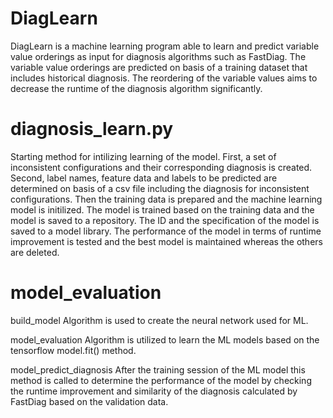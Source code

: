 # DiagLearn

DiagLearn is a machine learning program able to learn and predict variable value orderings as input for diagnosis algorithms such as FastDiag. The variable value orderings are predicted on basis of a training dataset that includes historical diagnosis. The reordering of the variable values aims to decrease the runtime of the diagnosis algorithm significantly.

# diagnosis_learn.py
Starting method for intilizing learning of the model. 
First, a set of inconsistent configurations and their corresponding diagnosis is created. Second, label names, feature data and labels to be predicted are determined on basis of a csv file including the diagnosis for inconsistent configurations. Then the training data is prepared and the machine learning model is initilized. The model is trained based on the training data and the model is saved to a repository. The ID and the specification of the model is saved to a model library. The performance of the model in terms of runtime improvement is tested and the best model is maintained whereas the others are deleted.

# model_evaluation
build_model Algorithm is used to create the neural network used for ML.

model_evaluation Algorithm is utilized to learn the ML models based on the tensorflow model.fit() method.

model_predict_diagnosis After the training session of the ML model this method is called to determine the performance of the model by checking the runtime improvement and similarity of the diagnosis calculated by FastDiag based on the validation data. 
